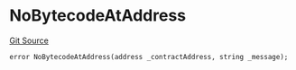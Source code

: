 # NoBytecodeAtAddress
[Git Source](https://github.com/thrackle-io/tron/blob/13349942d6b36cb5b881624be044b28167a194cf/src/protocol/economic/ruleProcessor/RuleProcessorDiamondLib.sol)


```solidity
error NoBytecodeAtAddress(address _contractAddress, string _message);
```


